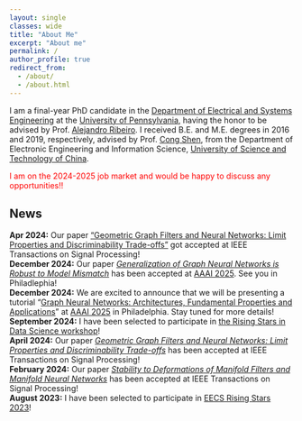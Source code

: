 ```yaml
---
layout: single
classes: wide
title: "About Me"
excerpt: "About me"
permalink: /
author_profile: true
redirect_from: 
  - /about/
  - /about.html
---
```



I am a final-year PhD candidate in the [Department of Electrical and Systems Engineering](https://www.ese.upenn.edu/) at the [University of Pennsylvania](https://www.upenn.edu/), having the honor to be advised by Prof. [Alejandro Ribeiro](https://alelab.seas.upenn.edu/alejandro-ribeiro/). I received B.E. and M.E. degrees in 2016 and 2019, respectively, advised by Prof. [Cong Shen](https://engineering.virginia.edu/faculty/cong-shen), from the Department of Electronic Engineering and Information Science, [University of Science and Technology of China](https://en.ustc.edu.cn/).

<span style="color:red">I am on the 2024-2025 job market and would be happy to discuss any opportunities!!</span>


## News
<b>Apr 2024:</b> Our paper [“Geometric Graph Filters and Neural Networks: Limit Properties and Discriminability Trade-offs”](https://arxiv.org/abs/2305.18467) got accepted at IEEE Transactions on Signal Processing! <br>
<b>December 2024:</b> Our paper [*Generalization of Graph Neural Networks is Robust to Model Mismatch*](https://arxiv.org/abs/2408.13878) has been accepted at [AAAI 2025](https://aaai.org/conference/aaai/aaai-25/). See you in Philadlephia!<br>
<b>December 2024:</b> We are excited to announce that we will be presenting a tutorial “[Graph Neural Networks: Architectures, Fundamental Properties and Applications](https://gnn.seas.upenn.edu/aaai-2025/)” at [AAAI 2025](https://aaai.org/conference/aaai/aaai-25/) in Philadelphia. Stay tuned for more details!<br>
<b>September 2024:</b> I have been selected to participate in [the Rising Stars in Data Science workshop](https://datascience.ucsd.edu/rising-stars-in-data-science/)!<br>
<b>April 2024:</b> Our paper [*Geometric Graph Filters and Neural Networks: Limit Properties and Discriminability Trade-offs*](https://arxiv.org/abs/2305.18467) has been accepted at IEEE Transactions on Signal Processing!<br>
<b>February 2024:</b> Our paper [*Stability to Deformations of Manifold Filters and Manifold Neural Networks*](https://arxiv.org/abs/2106.03725) has been accepted at IEEE Transactions on Signal Processing!<br>
<b>August 2023:</b> I have been selected to participate in [EECS Rising Stars 2023](https://eecsrisingstars2023.cc.gatech.edu/)!<br>


